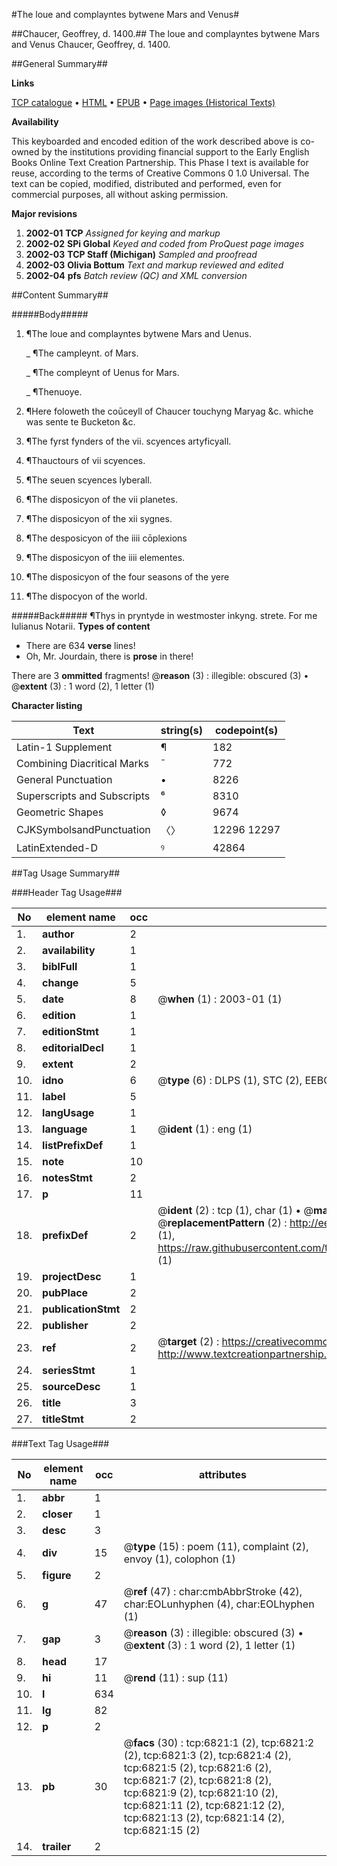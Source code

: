 #The loue and complayntes bytwene Mars and Venus#

##Chaucer, Geoffrey, d. 1400.##
The loue and complayntes bytwene Mars and Venus
Chaucer, Geoffrey, d. 1400.

##General Summary##

**Links**

[TCP catalogue](http://www.ota.ox.ac.uk/tcp/)  • 
[HTML](http://tei.it.ox.ac.uk/tcp/Texts-HTML/free/A18/A18555.html)  • 
[EPUB](http://tei.it.ox.ac.uk/tcp/Texts-EPUB/free/A18/A18555.epub) • 
[Page images (Historical Texts)](https://data.historicaltexts.jisc.ac.uk/view?pubId=eebo-99842187e&pageId=eebo-99842187e-6821-1)

**Availability**

This keyboarded and encoded edition of the
	       work described above is co-owned by the institutions
	       providing financial support to the Early English Books
	       Online Text Creation Partnership. This Phase I text is
	       available for reuse, according to the terms of Creative
	       Commons 0 1.0 Universal. The text can be copied,
	       modified, distributed and performed, even for
	       commercial purposes, all without asking permission.

**Major revisions**

1. __2002-01__ __TCP__ *Assigned for keying and markup*
1. __2002-02__ __SPi Global__ *Keyed and coded from ProQuest page images*
1. __2002-03__ __TCP Staff (Michigan)__ *Sampled and proofread*
1. __2002-03__ __Olivia Bottum__ *Text and markup reviewed and edited*
1. __2002-04__ __pfs__ *Batch review (QC) and XML conversion*

##Content Summary##

#####Body#####

1. ¶The loue and complayntes bytwene Mars and Uenus.

    _ ¶The campleynt. of Mars.

    _ ¶The compleynt of Uenus for Mars.

    _ ¶Thenuoye.

1. ¶Here foloweth the coūceyll of Chaucer touchyng Maryag &c. whiche was sente te Bucketon &c.

1. ¶The fyrst fynders of the vii. scyences artyficyall.

1. ¶Thauctours of vii scyences.

1. ¶The seuen scyences lyberall.

1. ¶The disposicyon of the vii planetes.

1. ¶The disposicyon of the xii sygnes.

1. ¶The desposicyon of the iiii cōplexions

1. ¶The disposicyon of the iiii elementes.

1. ¶The disposicyon of the four seasons of the yere

1. ¶The dispocyon of the world.

#####Back#####
¶Thys in pryntyde in westmoster inkyng. strete. For me Iulianus Notarii.
**Types of content**

  * There are 634 **verse** lines!
  * Oh, Mr. Jourdain, there is **prose** in there!

There are 3 **ommitted** fragments! 
 @__reason__ (3) : illegible: obscured (3)  •  @__extent__ (3) : 1 word (2), 1 letter (1)

**Character listing**


|Text|string(s)|codepoint(s)|
|---|---|---|
|Latin-1 Supplement|¶|182|
|Combining             Diacritical Marks|̄|772|
|General Punctuation|•|8226|
|Superscripts             and Subscripts|⁶|8310|
|Geometric Shapes|◊|9674|
|CJKSymbolsandPunctuation|〈〉|12296 12297|
|LatinExtended-D|ꝰ|42864|

##Tag Usage Summary##

###Header Tag Usage###

|No|element name|occ|attributes|
|---|---|---|---|
|1.|__author__|2||
|2.|__availability__|1||
|3.|__biblFull__|1||
|4.|__change__|5||
|5.|__date__|8| @__when__ (1) : 2003-01 (1)|
|6.|__edition__|1||
|7.|__editionStmt__|1||
|8.|__editorialDecl__|1||
|9.|__extent__|2||
|10.|__idno__|6| @__type__ (6) : DLPS (1), STC (2), EEBO-CITATION (1), PROQUEST (1), VID (1)|
|11.|__label__|5||
|12.|__langUsage__|1||
|13.|__language__|1| @__ident__ (1) : eng (1)|
|14.|__listPrefixDef__|1||
|15.|__note__|10||
|16.|__notesStmt__|2||
|17.|__p__|11||
|18.|__prefixDef__|2| @__ident__ (2) : tcp (1), char (1)  •  @__matchPattern__ (2) : ([0-9\-]+):([0-9IVX]+) (1), (.+) (1)  •  @__replacementPattern__ (2) : http://eebo.chadwyck.com/downloadtiff?vid=$1&page=$2 (1), https://raw.githubusercontent.com/textcreationpartnership/Texts/master/tcpchars.xml#$1 (1)|
|19.|__projectDesc__|1||
|20.|__pubPlace__|2||
|21.|__publicationStmt__|2||
|22.|__publisher__|2||
|23.|__ref__|2| @__target__ (2) : https://creativecommons.org/publicdomain/zero/1.0/ (1), http://www.textcreationpartnership.org/docs/. (1)|
|24.|__seriesStmt__|1||
|25.|__sourceDesc__|1||
|26.|__title__|3||
|27.|__titleStmt__|2||


###Text Tag Usage###

|No|element name|occ|attributes|
|---|---|---|---|
|1.|__abbr__|1||
|2.|__closer__|1||
|3.|__desc__|3||
|4.|__div__|15| @__type__ (15) : poem (11), complaint (2), envoy (1), colophon (1)|
|5.|__figure__|2||
|6.|__g__|47| @__ref__ (47) : char:cmbAbbrStroke (42), char:EOLunhyphen (4), char:EOLhyphen (1)|
|7.|__gap__|3| @__reason__ (3) : illegible: obscured (3)  •  @__extent__ (3) : 1 word (2), 1 letter (1)|
|8.|__head__|17||
|9.|__hi__|11| @__rend__ (11) : sup (11)|
|10.|__l__|634||
|11.|__lg__|82||
|12.|__p__|2||
|13.|__pb__|30| @__facs__ (30) : tcp:6821:1 (2), tcp:6821:2 (2), tcp:6821:3 (2), tcp:6821:4 (2), tcp:6821:5 (2), tcp:6821:6 (2), tcp:6821:7 (2), tcp:6821:8 (2), tcp:6821:9 (2), tcp:6821:10 (2), tcp:6821:11 (2), tcp:6821:12 (2), tcp:6821:13 (2), tcp:6821:14 (2), tcp:6821:15 (2)|
|14.|__trailer__|2||
